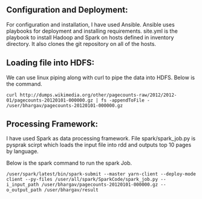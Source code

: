 ## Configuration and Deployment:

For configuration and installation, I have used Ansible. Ansible uses playbooks for deployment and installing requirements.
site.yml is the playbook to install Hadoop and Spark on hosts defined in inventory directory. It also clones the git repository
on all of the hosts.

## Loading file into HDFS:

We can use linux piping along with curl to pipe the data into HDFS. Below is the command.

`curl http://dumps.wikimedia.org/other/pagecounts-raw/2012/2012-01/pagecounts-20120101-000000.gz | fs -appendToFile - /user/bhargav/pagecounts-20120101-000000.gz`

##  Processing Framework:

I have used Spark as data processing framework. File spark/spark_job.py is pysprak scirpt which loads the input file into rdd and outputs
top 10 pages by language.

Below is the spark command to run the spark Job.

`/user/spark/latest/bin/spark-submit
--master yarn-client --deploy-mode client
--py-files /user/all/spark/SparkCode/spark_job.py
--i_input_path /user/bhargav/pagecounts-20120101-000000.gz
--o_output_path /user/bhargav/result`